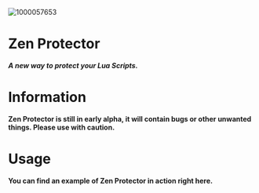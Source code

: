 ![1000057653](https://github.com/user-attachments/assets/d2afe9c8-fdbf-4e27-878b-3b03815258ae)

# Zen Protector
***A new way to protect your Lua Scripts.***

# Information
**Zen Protector is still in early alpha, it will contain bugs or other unwanted things. Please use with caution.**

# Usage
**You can find an example of Zen Protector in action right here.**
